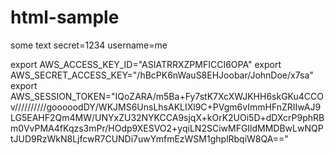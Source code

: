 # html-sample

some text
secret=1234
username=me

export AWS_ACCESS_KEY_ID="ASIATRRXZPMFICCI6OPA"
export AWS_SECRET_ACCESS_KEY="/hBcPK6nWauS8EHJoobar/JohnDoe/x7sa"
export AWS_SESSION_TOKEN="IQoZARA/m5Ba+Fy7stK7XcXWJKHH6skGKu4CCOv//////////gooooodDY/WKJMS6UnsLhsAKLIXl9C+PVgm6vImmHFnZRIIwAJ9LG5EAHF2Qm4MW/UNYxZU32NYKCCA9sjqX+kOrK2UOi5D+dDXcrP9phRBm0VvPMA4fKqzs3mPr/HOdp9XESVO2+yqiLN2SCiwMFGIldMMDBwLwNQPtJUD9RzWkN8LjfcwR7CUNDi7uwYmfmEzWSM1ghplRbqiW8QA=="
